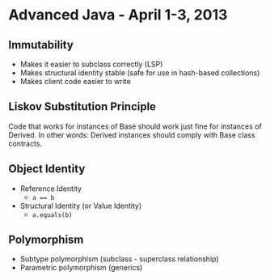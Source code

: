 Advanced Java - April 1-3, 2013
===============================

Immutability
------------

* Makes it easier to subclass correctly (LSP)
* Makes structural identity stable (safe for use in hash-based collections)
* Makes client code easier to write

Liskov Substitution Principle
-----------------------------

Code that works for instances of Base should work just fine for instances of Derived. In other words: Derived instances should comply with Base class contracts.

Object Identity
---------------

* Reference Identity
  - `a == b`
* Structural Identity (or Value Identity)
  - `a.equals(b)`

Polymorphism
------------

* Subtype polymorphism (subclass - superclass relationship)
* Parametric polymorphism (generics)



